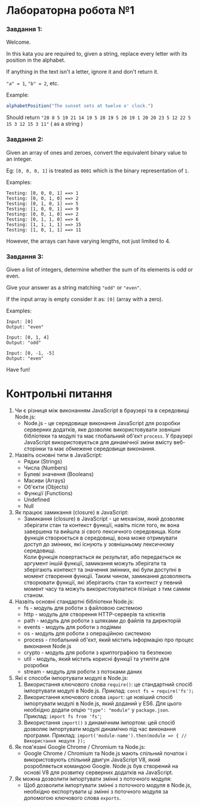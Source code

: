 # Лабораторна робота №1
### Завдання 1:
Welcome.

In this kata you are required to, given a string, replace every letter with its position in the alphabet.

If anything in the text isn't a letter, ignore it and don't return it.

`"a" = 1`, `"b" = 2`, etc.

Example:
```javascript
alphabetPosition("The sunset sets at twelve o' clock.")
```
Should return `"20 8 5 19 21 14 19 5 20 19 5 20 19 1 20 20 23 5 12 22 5 15 3 12 15 3 11"` ( as a string )

### Завдання 2:
Given an array of ones and zeroes, convert the equivalent binary value to an integer.

Eg: `[0, 0, 0, 1]` is treated as `0001` which is the binary representation of `1`.

Examples:
```
Testing: [0, 0, 0, 1] ==> 1
Testing: [0, 0, 1, 0] ==> 2
Testing: [0, 1, 0, 1] ==> 5
Testing: [1, 0, 0, 1] ==> 9
Testing: [0, 0, 1, 0] ==> 2
Testing: [0, 1, 1, 0] ==> 6
Testing: [1, 1, 1, 1] ==> 15
Testing: [1, 0, 1, 1] ==> 11
```
However, the arrays can have varying lengths, not just limited to 4.

### Завдання 3:
Given a list of integers, determine whether the sum of its elements is odd or even.

Give your answer as a string matching `"odd"` or `"even"`.

If the input array is empty consider it as: `[0]` (array with a zero).

Examples:
```
Input: [0]
Output: "even"

Input: [0, 1, 4]
Output: "odd"

Input: [0, -1, -5]
Output: "even"
```
Have fun!
# Контрольні питання
1. Чи є різниця між виконанням JavaScript в браузері та в середовищі Node.js:
   + Node.js - це середовище виконання JavaScript для розробки серверних додатків, яке дозволяє використовувати 
    зовнішні бібліотеки та модулі та має глобальний об'єкт `process`. У браузері JavaScript використовується для динамічної зміни вмісту веб-сторінки та має обмежене середовище виконання.
2. Назвіть основні типи в JavaScript:
   + Рядки (Strings)
   + Числа (Numbers)
   + Булеві значення (Booleans)
   + Масиви (Arrays)
   + Об'єкти (Objects)
   + Функції (Functions)
   + Undefined
   + Null
3. Як працює замикання (closure) в JavaScript:
   + Замикання (closure) в JavaScript - це механізм, який дозволяє зберігати стан та контекст функції, навіть після 
     того, як вона завершена та вийшла зі свого лексичного середовища. Коли функція створюється в середовищі, вона 
     може отримувати доступ до змінних, які існують у зовнішньому лексичному середовищі.
     <br> Коли функція повертається як результат, або передається як аргумент іншій функції, замикання можуть 
     зберігати та зберігають контекст та значення змінних, які були доступні в момент створення функції. Таким чином, замикання 
     дозволяють створювати функції, які зберігають стан та контекст у певний момент часу та можуть використовуватися пізніше з тим самим станом.
4. Назвіть основні стандартні бібліотеки Node.js:
   + fs - модуль для роботи з файловою системою
   + http - модуль для створення HTTP-серверів та клієнтів
   + path - модуль для роботи з шляхами до файлів та директорій
   + events - модуль для роботи з подіями
   + os - модуль для роботи з операційною системою
   + process - глобальний об'єкт, який містить інформацію про процес виконання Node.js
   + crypto - модуль для роботи з криптографією та безпекою
   + util - модуль, який містить корисні функції та утиліти для розробки
   + stream - модуль для роботи з потоками даних
5. Які є способи імпортувати модулі в Node.js:
   1. Використання ключового слова `require()`: це стандартний спосіб імпортувати модулі в Node.js. Приклад: `const fs = require('fs');`
   2. Використання ключового слова `import`: це новіший спосіб імпортувати модулі в Node.js, який доданий у ES6. Для цього необхідно додати опцію `"type": "module"` у `package.json`. Приклад: `import fs from 'fs'`;
   3. Використання `import()` з динамічним імпортом: цей спосіб дозволяє імпортувати модулі динамічно під час виконання програми. Приклад: `import('module-name').then(module => { // Використання модуля });`
6. Як пов'язані Google Chrome / Chromium та Node.js:
   + Google Chrome / Chromium та Node.js мають спільний початок і використовують спільний двигун JavaScript V8, який розробляється командою Google. Node.js був створений на основі V8 для розвитку серверних додатків на JavaScript.
7. Як можна дозволити імпортувати змінні з поточного модуля:
   + Щоб дозволити імпортувати змінні з поточного модуля в Node.js, необхідно експортувати ці змінні з поточного модуля за допомогою ключового слова `exports`.
